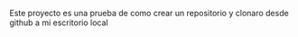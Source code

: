 Este proyecto es una prueba de como crear un repositorio y clonaro desde github a mi escritorio local
